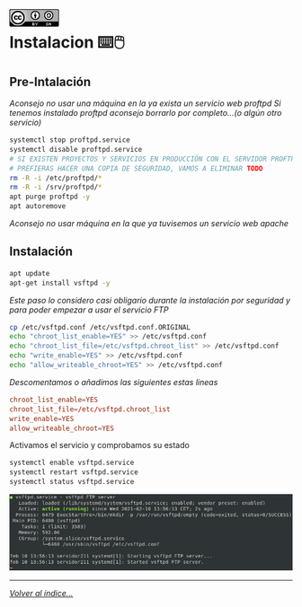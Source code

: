 <img src="../imagenes/MI-LICENCIA88x31.png" style="float: left; margin-right: 10px;" />

# Instalacion ⌨️🖱️

## Pre-Intalación

*Aconsejo no usar una máquina en la ya exista un servicio web proftpd*
*Si tenemos instalado proftpd aconsejo borrarlo por completo...(o algún otro servicio)*

```bash
systemctl stop proftpd.service 
systemctl disable proftpd.service
# SI EXISTEN PROYECTOS Y SERVICIOS EN PRODUCCIÓN CON EL SERVIDOR PROFTPD QUIZÁS
# PREFIERAS HACER UNA COPIA DE SEGURIDAD, VAMOS A ELIMINAR TODO
rm -R -i /etc/proftpd/*
rm -R -i /srv/proftpd/*
apt purge proftpd -y
apt autoremove
```
*Aconsejo no usar máquina en la que ya tuvisemos un servicio web apache*

## Instalación

```bash
apt update
apt-get install vsftpd -y
```

*Este paso lo considero casi obligario durante la instalación por seguridad y para poder empezar a usar el servicio FTP*

```bash
cp /etc/vsftpd.conf /etc/vsftpd.conf.ORIGINAL
echo "chroot_list_enable=YES" >> /etc/vsftpd.conf
echo "chroot_list_file=/etc/vsftpd.chroot_list" >> /etc/vsftpd.conf
echo "write_enable=YES" >> /etc/vsftpd.conf
echo "allow_writeable_chroot=YES" >> /etc/vsftpd.conf
```

*Descomentamos o añadimos las siguientes estas lineas*

```conf
chroot_list_enable=YES
chroot_list_file=/etc/vsftpd.chroot_list
write_enable=YES
allow_writeable_chroot=YES
```

Activamos el servicio y comprobamos su estado

```bash
systemctl enable vsftpd.service
systemctl restart vsftpd.service
systemctl status vsftpd.service
```

![servicio vsftp](../imagenes/estadoServicioInstalacion.jpg)
________________________________________
*[Volver al índice...](../README.md)*

